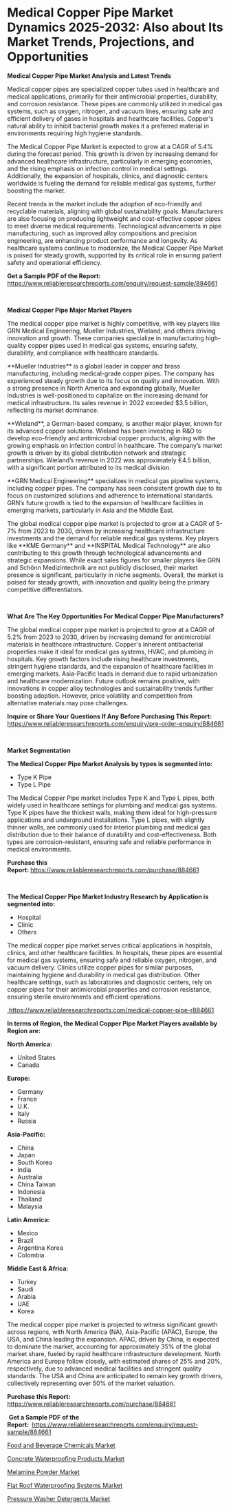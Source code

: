<p><h1>Medical Copper Pipe Market Dynamics 2025-2032: Also about Its Market Trends, Projections, and Opportunities</h1></p><p><strong>Medical Copper Pipe Market Analysis and Latest Trends</strong></p>
<p><p>Medical copper pipes are specialized copper tubes used in healthcare and medical applications, primarily for their antimicrobial properties, durability, and corrosion resistance. These pipes are commonly utilized in medical gas systems, such as oxygen, nitrogen, and vacuum lines, ensuring safe and efficient delivery of gases in hospitals and healthcare facilities. Copper's natural ability to inhibit bacterial growth makes it a preferred material in environments requiring high hygiene standards.</p><p>The Medical Copper Pipe Market is expected to grow at a CAGR of 5.4% during the forecast period. This growth is driven by increasing demand for advanced healthcare infrastructure, particularly in emerging economies, and the rising emphasis on infection control in medical settings. Additionally, the expansion of hospitals, clinics, and diagnostic centers worldwide is fueling the demand for reliable medical gas systems, further boosting the market.</p><p>Recent trends in the market include the adoption of eco-friendly and recyclable materials, aligning with global sustainability goals. Manufacturers are also focusing on producing lightweight and cost-effective copper pipes to meet diverse medical requirements. Technological advancements in pipe manufacturing, such as improved alloy compositions and precision engineering, are enhancing product performance and longevity. As healthcare systems continue to modernize, the Medical Copper Pipe Market is poised for steady growth, supported by its critical role in ensuring patient safety and operational efficiency.</p></p>
<p><strong>Get a Sample PDF of the Report:&nbsp;</strong> <a href="https://www.reliableresearchreports.com/enquiry/request-sample/884661?utm_campaign=40&utm_medium=2&utm_source=Github&utm_content=ia&utm_term=25012025&utm_id=medical-copper-pipe">https://www.reliableresearchreports.com/enquiry/request-sample/884661</a></p>
<p>&nbsp;</p>
<p><strong>Medical Copper Pipe Major Market Players</strong></p>
<p><p>The medical copper pipe market is highly competitive, with key players like GRN Medical Engineering, Mueller Industries, Wieland, and others driving innovation and growth. These companies specialize in manufacturing high-quality copper pipes used in medical gas systems, ensuring safety, durability, and compliance with healthcare standards.</p><p>**Mueller Industries** is a global leader in copper and brass manufacturing, including medical-grade copper pipes. The company has experienced steady growth due to its focus on quality and innovation. With a strong presence in North America and expanding globally, Mueller Industries is well-positioned to capitalize on the increasing demand for medical infrastructure. Its sales revenue in 2022 exceeded $3.5 billion, reflecting its market dominance.</p><p>**Wieland**, a German-based company, is another major player, known for its advanced copper solutions. Wieland has been investing in R&D to develop eco-friendly and antimicrobial copper products, aligning with the growing emphasis on infection control in healthcare. The company’s market growth is driven by its global distribution network and strategic partnerships. Wieland’s revenue in 2022 was approximately €4.5 billion, with a significant portion attributed to its medical division.</p><p>**GRN Medical Engineering** specializes in medical gas pipeline systems, including copper pipes. The company has seen consistent growth due to its focus on customized solutions and adherence to international standards. GRN’s future growth is tied to the expansion of healthcare facilities in emerging markets, particularly in Asia and the Middle East.</p><p>The global medical copper pipe market is projected to grow at a CAGR of 5-7% from 2023 to 2030, driven by increasing healthcare infrastructure investments and the demand for reliable medical gas systems. Key players like **KME Germany** and **INSPITAL Medical Technology** are also contributing to this growth through technological advancements and strategic expansions. While exact sales figures for smaller players like GRN and Schönn Medizintechnik are not publicly disclosed, their market presence is significant, particularly in niche segments. Overall, the market is poised for steady growth, with innovation and quality being the primary competitive differentiators.</p></p>
<p>&nbsp;</p>
<p><strong>What Are The Key Opportunities For Medical Copper Pipe Manufacturers?</strong></p>
<p><p>The global medical copper pipe market is projected to grow at a CAGR of 5.2% from 2023 to 2030, driven by increasing demand for antimicrobial materials in healthcare infrastructure. Copper's inherent antibacterial properties make it ideal for medical gas systems, HVAC, and plumbing in hospitals. Key growth factors include rising healthcare investments, stringent hygiene standards, and the expansion of healthcare facilities in emerging markets. Asia-Pacific leads in demand due to rapid urbanization and healthcare modernization. Future outlook remains positive, with innovations in copper alloy technologies and sustainability trends further boosting adoption. However, price volatility and competition from alternative materials may pose challenges.</p></p>
<p><strong>Inquire or Share Your Questions If Any Before Purchasing This Report:</strong> <a href="https://www.reliableresearchreports.com/enquiry/pre-order-enquiry/884661?utm_campaign=40&utm_medium=2&utm_source=Github&utm_content=ia&utm_term=25012025&utm_id=medical-copper-pipe">https://www.reliableresearchreports.com/enquiry/pre-order-enquiry/884661</a></p>
<p>&nbsp;</p>
<p><strong>Market Segmentation</strong></p>
<p><strong>The Medical Copper Pipe Market Analysis by types is segmented into:</strong></p>
<p><ul><li>Type K Pipe</li><li>Type L Pipe</li></ul></p>
<p><p>The Medical Copper Pipe market includes Type K and Type L pipes, both widely used in healthcare settings for plumbing and medical gas systems. Type K pipes have the thickest walls, making them ideal for high-pressure applications and underground installations. Type L pipes, with slightly thinner walls, are commonly used for interior plumbing and medical gas distribution due to their balance of durability and cost-effectiveness. Both types are corrosion-resistant, ensuring safe and reliable performance in medical environments.</p></p>
<p><strong>Purchase this Report:&nbsp;</strong><a href="https://www.reliableresearchreports.com/purchase/884661?utm_campaign=40&utm_medium=2&utm_source=Github&utm_content=ia&utm_term=25012025&utm_id=medical-copper-pipe">https://www.reliableresearchreports.com/purchase/884661</a></p>
<p>&nbsp;</p>
<p><strong>The Medical Copper Pipe Market Industry Research by Application is segmented into:</strong></p>
<p><ul><li>Hospital</li><li>Clinic</li><li>Others</li></ul></p>
<p><p>The medical copper pipe market serves critical applications in hospitals, clinics, and other healthcare facilities. In hospitals, these pipes are essential for medical gas systems, ensuring safe and reliable oxygen, nitrogen, and vacuum delivery. Clinics utilize copper pipes for similar purposes, maintaining hygiene and durability in medical gas distribution. Other healthcare settings, such as laboratories and diagnostic centers, rely on copper pipes for their antimicrobial properties and corrosion resistance, ensuring sterile environments and efficient operations.</p></p>
<p><a href="https://www.reliableresearchreports.com/medical-copper-pipe-r884661?utm_campaign=40&utm_medium=2&utm_source=Github&utm_content=ia&utm_term=25012025&utm_id=medical-copper-pipe">&nbsp;https://www.reliableresearchreports.com/medical-copper-pipe-r884661</a></p>
<p><strong>In terms of Region, the Medical Copper Pipe Market Players available by Region are:</strong></p>
<p>
    <p> <strong> North America: </strong>
        <ul>
            <li>United States</li>
            <li>Canada</li>
        </ul>
        </p> 
    <p> <strong> Europe: </strong>
        <ul>
            <li>Germany</li>
            <li>France</li>
            <li>U.K.</li>
            <li>Italy</li>
            <li>Russia</li>
        </ul>
        </p> 
    <p> <strong> Asia-Pacific: </strong>
        <ul>
            <li>China</li>
            <li>Japan</li>
            <li>South Korea</li>
            <li>India</li>
            <li>Australia</li>
            <li>China Taiwan</li>
            <li>Indonesia</li>
            <li>Thailand</li>
            <li>Malaysia</li>
        </ul>
        </p> 
    <p> <strong> Latin America: </strong>
        <ul>
            <li>Mexico</li>
            <li>Brazil</li>
            <li>Argentina Korea</li>
            <li>Colombia</li>
        </ul>
        </p> 
    <p> <strong> Middle East & Africa: </strong>
        <ul>
            <li>Turkey</li>
            <li>Saudi</li>
            <li>Arabia</li>
            <li>UAE</li>
            <li>Korea</li>
        </ul>
    </p>
    </p>
<p><p>The medical copper pipe market is projected to witness significant growth across regions, with North America (NA), Asia-Pacific (APAC), Europe, the USA, and China leading the expansion. APAC, driven by China, is expected to dominate the market, accounting for approximately 35% of the global market share, fueled by rapid healthcare infrastructure development. North America and Europe follow closely, with estimated shares of 25% and 20%, respectively, due to advanced medical facilities and stringent quality standards. The USA and China are anticipated to remain key growth drivers, collectively representing over 50% of the market valuation.</p></p>
<p><strong>Purchase this Report: </strong><a href="https://www.reliableresearchreports.com/purchase/884661?utm_campaign=40&utm_medium=2&utm_source=Github&utm_content=ia&utm_term=25012025&utm_id=medical-copper-pipe">https://www.reliableresearchreports.com/purchase/884661</a></p>
<p>&nbsp;<strong>Get a Sample PDF of the Report:&nbsp;&nbsp;</strong><a href="https://www.reliableresearchreports.com/enquiry/request-sample/884661?utm_campaign=40&utm_medium=2&utm_source=Github&utm_content=ia&utm_term=25012025&utm_id=medical-copper-pipe">https://www.reliableresearchreports.com/enquiry/request-sample/884661</a></p>
<p><strong></strong></p>
<p><p><a href="https://github.com/lvaill871987/Market-Research-Report-List-1/blob/main/food-and-beverage-chemicals-market.md?utm_campaign=40&utm_medium=2&utm_source=Github&utm_content=ia&utm_term=25012025&utm_id=medical-copper-pipe">Food and Beverage Chemicals Market</a></p><p><a href="https://github.com/ahamdyzabira4/Market-Research-Report-List-1/blob/main/concrete-waterproofing-products-market.md?utm_campaign=40&utm_medium=2&utm_source=Github&utm_content=ia&utm_term=25012025&utm_id=medical-copper-pipe">Concrete Waterproofing Products Market</a></p><p><a href="https://github.com/klaassenmackenzie6/Market-Research-Report-List-1/blob/main/melamine-powder-market.md?utm_campaign=40&utm_medium=2&utm_source=Github&utm_content=ia&utm_term=25012025&utm_id=medical-copper-pipe">Melamine Powder Market</a></p><p><a href="https://github.com/crosejeanetta00360/Market-Research-Report-List-1/blob/main/flat-roof-waterproofing-systems-market.md?utm_campaign=40&utm_medium=2&utm_source=Github&utm_content=ia&utm_term=25012025&utm_id=medical-copper-pipe">Flat Roof Waterproofing Systems Market</a></p><p><a href="https://github.com/saroarmaicky/Market-Research-Report-List-1/blob/main/pressure-washer-detergents-market.md?utm_campaign=40&utm_medium=2&utm_source=Github&utm_content=ia&utm_term=25012025&utm_id=medical-copper-pipe">Pressure Washer Detergents Market</a></p></p>